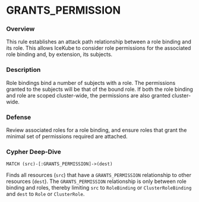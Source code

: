 # GRANTS_PERMISSION

### Overview

This rule establishes an attack path relationship between a role binding and its role. This allows IceKube to consider role permissions for the associated role binding and, by extension, its subjects.

### Description

Role bindings bind a number of subjects with a role. The permissions granted to the subjects will be that of the bound role. If both the role binding and role are scoped cluster-wide, the permissions are also granted cluster-wide.

### Defense

Review associated roles for a role binding, and ensure roles that grant the minimal set of permissions required are attached.

### Cypher Deep-Dive

```cypher
MATCH (src)-[:GRANTS_PERMISSION]->(dest)
```

Finds all resources (`src`) that have a `GRANTS_PERMISSION` relationship to other resources (`dest`). The `GRANTS_PERMISSION` relationship is only between role binding and roles, thereby limiting `src` to `RoleBinding` or `ClusterRoleBinding` and `dest` to `Role` or `ClusterRole`.
